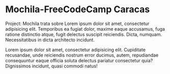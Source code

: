 # Mochila-FreeCodeCamp Caracas 
Project: Mochila trata sobre Lorem ipsum dolor sit amet, consectetur adipisicing elit. Temporibus ea fugiat dolor, maxime eaque accusamus, fuga ratione distinctio atque, fugit delectus suscipit reiciendis. Dicta, numquam. Necessitatibus in dicta architecto incidunt.

Lorem ipsum dolor sit amet, consectetur adipisicing elit. Cupiditate recusandae, unde reiciendis nostrum error ducimus, autem, repudiandae consequuntur eaque officia soluta delectus pariatur consectetur quia? Dignissimos incidunt, quasi commodi natus!
